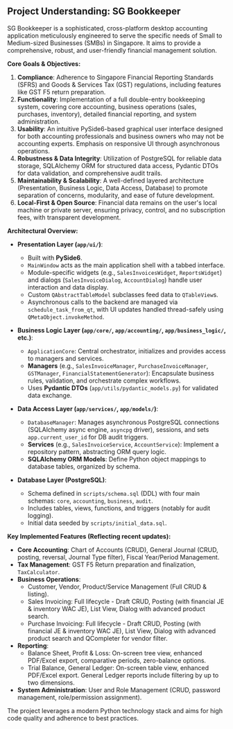 ## Project Understanding: SG Bookkeeper

SG Bookkeeper is a sophisticated, cross-platform desktop accounting application meticulously engineered to serve the specific needs of Small to Medium-sized Businesses (SMBs) in Singapore. It aims to provide a comprehensive, robust, and user-friendly financial management solution.

**Core Goals & Objectives:**

1.  **Compliance**: Adherence to Singapore Financial Reporting Standards (SFRS) and Goods & Services Tax (GST) regulations, including features like GST F5 return preparation.
2.  **Functionality**: Implementation of a full double-entry bookkeeping system, covering core accounting, business operations (sales, purchases, inventory), detailed financial reporting, and system administration.
3.  **Usability**: An intuitive PySide6-based graphical user interface designed for both accounting professionals and business owners who may not be accounting experts. Emphasis on responsive UI through asynchronous operations.
4.  **Robustness & Data Integrity**: Utilization of PostgreSQL for reliable data storage, SQLAlchemy ORM for structured data access, Pydantic DTOs for data validation, and comprehensive audit trails.
5.  **Maintainability & Scalability**: A well-defined layered architecture (Presentation, Business Logic, Data Access, Database) to promote separation of concerns, modularity, and ease of future development.
6.  **Local-First & Open Source**: Financial data remains on the user's local machine or private server, ensuring privacy, control, and no subscription fees, with transparent development.

**Architectural Overview:**

*   **Presentation Layer (`app/ui/`)**:
    *   Built with **PySide6**.
    *   `MainWindow` acts as the main application shell with a tabbed interface.
    *   Module-specific widgets (e.g., `SalesInvoicesWidget`, `ReportsWidget`) and dialogs (`SalesInvoiceDialog`, `AccountDialog`) handle user interaction and data display.
    *   Custom `QAbstractTableModel` subclasses feed data to `QTableView`s.
    *   Asynchronous calls to the backend are managed via `schedule_task_from_qt`, with UI updates handled thread-safely using `QMetaObject.invokeMethod`.

*   **Business Logic Layer (`app/core/`, `app/accounting/`, `app/business_logic/`, etc.)**:
    *   `ApplicationCore`: Central orchestrator, initializes and provides access to managers and services.
    *   **Managers** (e.g., `SalesInvoiceManager`, `PurchaseInvoiceManager`, `GSTManager`, `FinancialStatementGenerator`): Encapsulate business rules, validation, and orchestrate complex workflows.
    *   Uses **Pydantic DTOs** (`app/utils/pydantic_models.py`) for validated data exchange.

*   **Data Access Layer (`app/services/`, `app/models/`)**:
    *   `DatabaseManager`: Manages asynchronous PostgreSQL connections (SQLAlchemy async engine, `asyncpg` driver), sessions, and sets `app.current_user_id` for DB audit triggers.
    *   **Services** (e.g., `SalesInvoiceService`, `AccountService`): Implement a repository pattern, abstracting ORM query logic.
    *   **SQLAlchemy ORM Models**: Define Python object mappings to database tables, organized by schema.

*   **Database Layer (PostgreSQL)**:
    *   Schema defined in `scripts/schema.sql` (DDL) with four main schemas: `core`, `accounting`, `business`, `audit`.
    *   Includes tables, views, functions, and triggers (notably for audit logging).
    *   Initial data seeded by `scripts/initial_data.sql`.

**Key Implemented Features (Reflecting recent updates):**

*   **Core Accounting**: Chart of Accounts (CRUD), General Journal (CRUD, posting, reversal, Journal Type filter), Fiscal Year/Period Management.
*   **Tax Management**: GST F5 Return preparation and finalization, `TaxCalculator`.
*   **Business Operations**:
    *   Customer, Vendor, Product/Service Management (Full CRUD & listing).
    *   Sales Invoicing: Full lifecycle - Draft CRUD, Posting (with financial JE & inventory WAC JE), List View, Dialog with advanced product search.
    *   Purchase Invoicing: Full lifecycle - Draft CRUD, Posting (with financial JE & inventory WAC JE), List View, Dialog with advanced product search and QCompleter for vendor filter.
*   **Reporting**:
    *   Balance Sheet, Profit & Loss: On-screen tree view, enhanced PDF/Excel export, comparative periods, zero-balance options.
    *   Trial Balance, General Ledger: On-screen table view, enhanced PDF/Excel export. General Ledger reports include filtering by up to two dimensions.
*   **System Administration**: User and Role Management (CRUD, password management, role/permission assignment).

The project leverages a modern Python technology stack and aims for high code quality and adherence to best practices.

